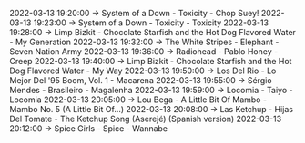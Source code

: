 2022-03-13 19:20:00 -> System of a Down - Toxicity - Chop Suey!
2022-03-13 19:23:00 -> System of a Down - Toxicity - Toxicity
2022-03-13 19:28:00 -> Limp Bizkit - Chocolate Starfish and the Hot Dog Flavored Water - My Generation
2022-03-13 19:32:00 -> The White Stripes - Elephant - Seven Nation Army
2022-03-13 19:36:00 -> Radiohead - Pablo Honey - Creep
2022-03-13 19:40:00 -> Limp Bizkit - Chocolate Starfish and the Hot Dog Flavored Water - My Way
2022-03-13 19:50:00 -> Los Del Rio - Lo Mejor Del '95 Boom, Vol. 1 - Macarena
2022-03-13 19:55:00 -> Sérgio Mendes - Brasileiro - Magalenha
2022-03-13 19:59:00 -> Locomia - Taiyo - Locomia
2022-03-13 20:05:00 -> Lou Bega - A Little Bit Of Mambo - Mambo No. 5 (A Little Bit Of...)
2022-03-13 20:08:00 -> Las Ketchup - Hijas Del Tomate - The Ketchup Song (Aserejé) (Spanish version)
2022-03-13 20:12:00 -> Spice Girls - Spice - Wannabe

